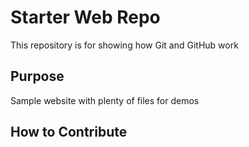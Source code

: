 # Starter Web Repo

This repository is for showing how Git and GitHub work

## Purpose

Sample website with plenty of files for demos

## How to Contribute


